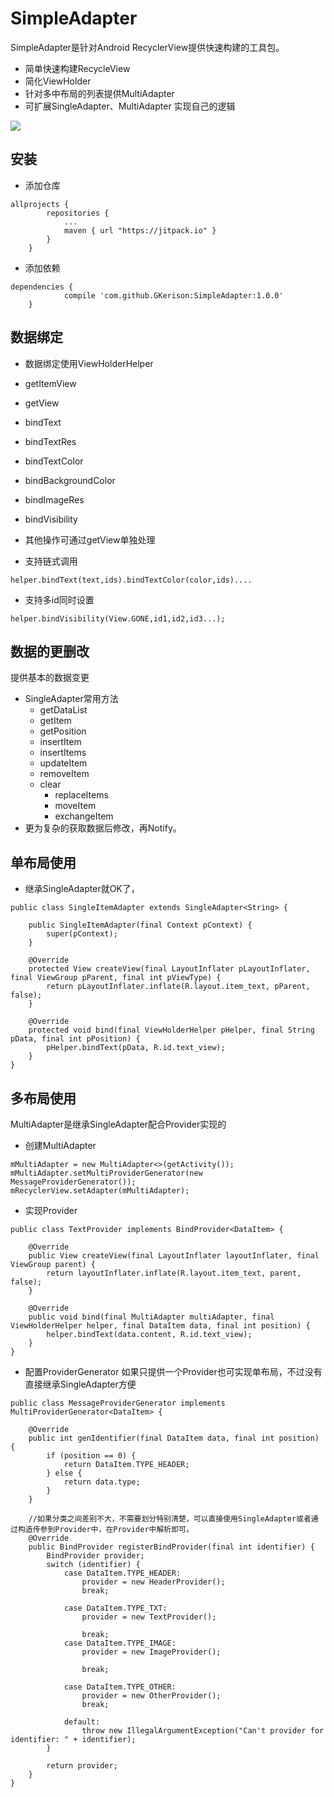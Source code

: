 # SimpleAdapter
SimpleAdapter是针对Android RecyclerView提供快速构建的工具包。
- 简单快速构建RecycleView
- 简化ViewHolder
- 针对多中布局的列表提供MultiAdapter
- 可扩展SingleAdapter、MultiAdapter 实现自己的逻辑

[![](https://jitpack.io/v/GKerison/SimpleAdapter.svg)](https://jitpack.io/#GKerison/SimpleAdapter)

## 安装

- 添加仓库
```
allprojects {
		repositories {
			...
			maven { url "https://jitpack.io" }
		}
	}
```
- 添加依赖
```
dependencies {
	        compile 'com.github.GKerison:SimpleAdapter:1.0.0'
	}
```

## 数据绑定

- 数据绑定使用ViewHolderHelper
 - getItemView
 - getView
 - bindText
 - bindTextRes
 - bindTextColor
 - bindBackgroundColor
 - bindImageRes
 - bindVisibility
 - 其他操作可通过getView单独处理


- 支持链式调用
```
helper.bindText(text,ids).bindTextColor(color,ids)....
```
- 支持多id同时设置
```
helper.bindVisibility(View.GONE,id1,id2,id3...);
```

## 数据的更删改
提供基本的数据变更
- SingleAdapter常用方法
  - getDataList
  - getItem
  - getPosition
  - insertItem
  - insertItems
  - updateItem
  - removeItem
  - clear
	- replaceItems
	- moveItem
	- exchangeItem
- 更为复杂的获取数据后修改，再Notify。

## 单布局使用
- 继承SingleAdapter就OK了，
```
public class SingleItemAdapter extends SingleAdapter<String> {

    public SingleItemAdapter(final Context pContext) {
        super(pContext);
    }

    @Override
    protected View createView(final LayoutInflater pLayoutInflater, final ViewGroup pParent, final int pViewType) {
        return pLayoutInflater.inflate(R.layout.item_text, pParent, false);
    }

    @Override
    protected void bind(final ViewHolderHelper pHelper, final String pData, final int pPosition) {
        pHelper.bindText(pData, R.id.text_view);
    }
}
```

## 多布局使用
MultiAdapter是继承SingleAdapter配合Provider实现的
- 创建MultiAdapter
```
mMultiAdapter = new MultiAdapter<>(getActivity());
mMultiAdapter.setMultiProviderGenerator(new MessageProviderGenerator());
mRecyclerView.setAdapter(mMultiAdapter);
```
- 实现Provider
```
public class TextProvider implements BindProvider<DataItem> {

    @Override
    public View createView(final LayoutInflater layoutInflater, final ViewGroup parent) {
        return layoutInflater.inflate(R.layout.item_text, parent, false);
    }

    @Override
    public void bind(final MultiAdapter multiAdapter, final ViewHolderHelper helper, final DataItem data, final int position) {
        helper.bindText(data.content, R.id.text_view);
    }
}
```

- 配置ProviderGenerator
如果只提供一个Provider也可实现单布局，不过没有直接继承SingleAdapter方便
```
public class MessageProviderGenerator implements MultiProviderGenerator<DataItem> {

    @Override
    public int genIdentifier(final DataItem data, final int position) {
        if (position == 0) {
            return DataItem.TYPE_HEADER;
        } else {
            return data.type;
        }
    }

    //如果分类之间差别不大，不需要划分特别清楚，可以直接使用SingleAdapter或者通过构造传参到Provider中，在Provider中解析即可。
    @Override
    public BindProvider registerBindProvider(final int identifier) {
        BindProvider provider;
        switch (identifier) {
            case DataItem.TYPE_HEADER:
                provider = new HeaderProvider();
                break;

            case DataItem.TYPE_TXT:
                provider = new TextProvider();

                break;
            case DataItem.TYPE_IMAGE:
                provider = new ImageProvider();

                break;

            case DataItem.TYPE_OTHER:
                provider = new OtherProvider();
                break;

            default:
                throw new IllegalArgumentException("Can't provider for identifier: " + identifier);
        }

        return provider;
    }
}
```
